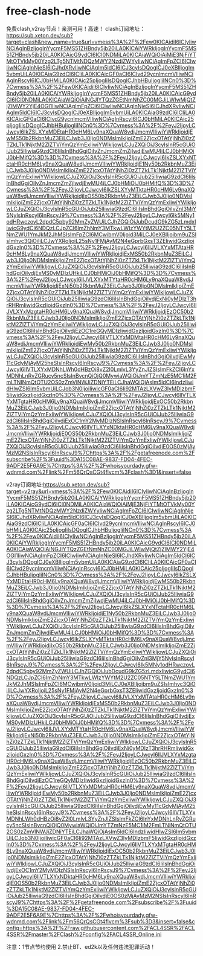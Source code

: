 # free-clash-node
免费clash,v2ray节点！亲测可用！高速！
clash订阅地址：https://sub.xeton.dev/sub?target=clash&new_name=true&url=vmess%3A%2F%2Few0KICAidiI6ICIyIiwNCiAgInBzIjogInYycmF5MS51ZHBndy5jb20iLA0KICAiYWRkIjogInYycmF5MS51ZHBndy5jb20iLA0KICAicG9ydCI6ICI0NDMiLA0KICAiaWQiOiAiMjE3NjFiYTMtOTVkMy00Yzg2LTg5NTMtNDQzMWY2NzdiZWYyIiwNCiAgImFpZCI6ICIwIiwNCiAgInNjeSI6ICJhdXRvIiwNCiAgIm5ldCI6ICJ3cyIsDQogICJ0eXBlIjogIm5vbmUiLA0KICAiaG9zdCI6ICIiLA0KICAicGF0aCI6ICIvd29ycnlmcmVlIiwNCiAgInRscyI6ICJ0bHMiLA0KICAic25pIjogIiIsDQogICJhbHBuIjogIiINCn0%3D%7Cvmess%3A%2F%2Few0KICAidiI6ICIyIiwNCiAgInBzIjogInYycmF5MS51ZHBndy5jb20iLA0KICAiYWRkIjogInYycmF5MS51ZHBndy5jb20iLA0KICAicG9ydCI6ICI0NDMiLA0KICAiaWQiOiAiNGJlYTQzZGEtNmNhZC00MGJiLWIwMjQtZjZlMWY2YjE4OGI1IiwNCiAgImFpZCI6ICIwIiwNCiAgInNjeSI6ICJhdXRvIiwNCiAgIm5ldCI6ICJ3cyIsDQogICJ0eXBlIjogIm5vbmUiLA0KICAiaG9zdCI6ICIiLA0KICAicGF0aCI6ICIvd29ycnlmcmVlIiwNCiAgInRscyI6ICJ0bHMiLA0KICAic25pIjogIiIsDQogICJhbHBuIjogIiINCn0%3D%7Cvmess%3A%2F%2FeyJ2IjoyLCJwcyI6IkZSLXYxMDEtaHR0cHM6Ly9naXQuaW8vdjJmcmVlIiwiYWRkIjoidjEwMS50b2RkbnMuZ3EiLCJwb3J0Ijo0NDMsImlkIjoiZmE2ZjcxOTAtYjNhZi0zZTZkLTk1NjktM2ZlZTViYmQzYmExIiwiYWlkIjowLCJuZXQiOiJ3cyIsInR5cGUiOiJub25lIiwiaG9zdCI6IiIsInBhdGgiOiIvZnJmcmZmZjIwdjEwMU4iLCJ0bHMiOiJ0bHMifQ%3D%3D%7Cvmess%3A%2F%2FeyJ2IjoyLCJwcyI6IkZSLXYxNTctaHR0cHM6Ly9naXQuaW8vdjJmcmVlIiwiYWRkIjoidjE1Ny50b2RkbnMuZ3EiLCJwb3J0Ijo0NDMsImlkIjoiZmE2ZjcxOTAtYjNhZi0zZTZkLTk1NjktM2ZlZTViYmQzYmExIiwiYWlkIjowLCJuZXQiOiJ3cyIsInR5cGUiOiJub25lIiwiaG9zdCI6IiIsInBhdGgiOiIvZnJmcmZmZjIwdjEwMU4iLCJ0bHMiOiJ0bHMifQ%3D%3D%7Cvmess%3A%2F%2FeyJ2IjoyLCJwcyI6IkZSLXYyMTktaHR0cHM6Ly9naXQuaW8vdjJmcmVlIiwiYWRkIjoidjIxOS50b2RkbnMuZ3EiLCJwb3J0Ijo0NDMsImlkIjoiZmE2ZjcxOTAtYjNhZi0zZTZkLTk1NjktM2ZlZTViYmQzYmExIiwiYWlkIjowLCJuZXQiOiJ3cyIsInR5cGUiOiJub25lIiwiaG9zdCI6IiIsInBhdGgiOiIvZnI3MjY5NyIsInRscyI6InRscyJ9%7Cvmess%3A%2F%2FeyJ2IjoyLCJwcyI6Ik5MNy1odHRwczovL2dpdC5pby92MmZyZWUiLCJhZGQiOiJubDcudG9kZG5zLmdxIiwicG9ydCI6NDQzLCJpZCI6ImZhNmY3MTkwLWIzYWYtM2U2ZC05NTY5LTNmZWU1YmJkM2JhMSIsImFpZCI6MCwibmV0Ijoid3MiLCJ0eXBlIjoibm9uZSIsImhvc3QiOiIiLCJwYXRoIjoiL25sNy1FMjAyM2N4eGprbGxsT3ZEIiwidGxzIjoidGxzIn0%3D%7Cvmess%3A%2F%2FeyJ2IjoyLCJwcyI6IlJVLXYxMTAtaHR0cHM6Ly9naXQuaW8vdjJmcmVlIiwiYWRkIjoidjExMS50b2RkbnMuZ3EiLCJwb3J0Ijo0NDMsImlkIjoiZmE2ZjcxOTAtYjNhZi0zZTZkLTk1NjktM2ZlZTViYmQzYmExIiwiYWlkIjowLCJuZXQiOiJ3cyIsInR5cGUiOiJub25lIiwiaG9zdCI6IiIsInBhdGgiOiIvdjExMS0yMDIzUHkiLCJ0bHMiOiJ0bHMifQ%3D%3D%7Cvmess%3A%2F%2FeyJ2IjoyLCJwcyI6IlJVLXYxMTYtaHR0cHM6Ly9naXQuaW8vdjJmcmVlIiwiYWRkIjoidjExNi50b2RkbnMuZ3EiLCJwb3J0Ijo0NDMsImlkIjoiZmE2ZjcxOTAtYjNhZi0zZTZkLTk1NjktM2ZlZTViYmQzYmExIiwiYWlkIjowLCJuZXQiOiJ3cyIsInR5cGUiOiJub25lIiwiaG9zdCI6IiIsInBhdGgiOiIvdjExNi0yMDIzT3hrRHRmIiwidGxzIjoidGxzIn0%3D%7Cvmess%3A%2F%2FeyJ2IjoyLCJwcyI6IlJVLXYxMzgtaHR0cHM6Ly9naXQuaW8vdjJmcmVlIiwiYWRkIjoidjEzOC50b2RkbnMuZ3EiLCJwb3J0Ijo0NDMsImlkIjoiZmE2ZjcxOTAtYjNhZi0zZTZkLTk1NjktM2ZlZTViYmQzYmExIiwiYWlkIjowLCJuZXQiOiJ3cyIsInR5cGUiOiJub25lIiwiaG9zdCI6IiIsInBhdGgiOiIvdjEzOC1reGQyMDIzIiwidGxzIjoidGxzIn0%3D%7Cvmess%3A%2F%2FeyJ2IjoyLCJwcyI6IlVTLXYxMDMtaHR0cHM6Ly9naXQuaW8vdjJmcmVlIiwiYWRkIjoidjEwMy50b2RkbnMuZ3EiLCJwb3J0Ijo0NDMsImlkIjoiZmE2ZjcxOTAtYjNhZi0zZTZkLTk1NjktM2ZlZTViYmQzYmExIiwiYWlkIjowLCJuZXQiOiJ3cyIsInR5cGUiOiJub25lIiwiaG9zdCI6IiIsInBhdGgiOiIvdjEwMy11cGdyMjAyM25heSIsInRscyI6InRscyJ9%7Cvmess%3A%2F%2FeyJ2IjoyLCJwcyI6IlVTLXYxMDNhLWh0dHBzOi8vZ2l0LmlvL3YyZnJlZSIsImFkZCI6InYxMDNhLnRvZGRucy5ncSIsInBvcnQiOjQ0MywiaWQiOiJmYTZmNzE5MC1iM2FmLTNlNmQtOTU2OS0zZmVlNWJiZDNiYTEiLCJhaWQiOjAsIm5ldCI6IndzIiwidHlwZSI6Im5vbmUiLCJob3N0IjoiIiwicGF0aCI6Ii92MTAzLXVwZ3IyMDIzbmF5IiwidGxzIjoidGxzIn0%3D%7Cvmess%3A%2F%2FeyJ2IjoyLCJwcyI6IlVTLXYxMTgtaHR0cHM6Ly9naXQuaW8vdjJmcmVlIiwiYWRkIjoidjExOC50b2RkbnMuZ3EiLCJwb3J0Ijo0NDMsImlkIjoiZmE2ZjcxOTAtYjNhZi0zZTZkLTk1NjktM2ZlZTViYmQzYmExIiwiYWlkIjowLCJuZXQiOiJ3cyIsInR5cGUiOiJub25lIiwiaG9zdCI6IiIsInBhdGgiOiIvdjExOC1mY2MyMDIzNSIsInRscyI6InRscyJ9%7Cvmess%3A%2F%2FeyJ2IjoyLCJwcyI6IlVTLXYxNDktaHR0cHM6Ly9naXQuaW8vdjJmcmVlIiwiYWRkIjoidjE0OS50b2RkbnMuZ3EiLCJwb3J0Ijo0NDMsImlkIjoiZmE2ZjcxOTAtYjNhZi0zZTZkLTk1NjktM2ZlZTViYmQzYmExIiwiYWlkIjowLCJuZXQiOiJ3cyIsInR5cGUiOiJub25lIiwiaG9zdCI6IiIsInBhdGgiOiIvdjE0OS0zMjAyMzM2NSIsInRscyI6InRscyJ9%7Chttps%3A%2F%2Fgetafreenode.com%2Fsubscribe%2F%3Fuuid%3DA15C08AE-9837-FD04-4FEC-9ADF2E5F6A9E%7Chttps%3A%2F%2Fwhoisyourdady.gfw-wdnmd.com%2Flink%2Fm56QrQsCGt4flvcm%3Fclash%3D1&insert=false


v2ray订阅地址:https://sub.xeton.dev/sub?target=v2ray&url=vmess%3A%2F%2Few0KICAidiI6ICIyIiwNCiAgInBzIjogInYycmF5MS51ZHBndy5jb20iLA0KICAiYWRkIjogInYycmF5MS51ZHBndy5jb20iLA0KICAicG9ydCI6ICI0NDMiLA0KICAiaWQiOiAiMjE3NjFiYTMtOTVkMy00Yzg2LTg5NTMtNDQzMWY2NzdiZWYyIiwNCiAgImFpZCI6ICIwIiwNCiAgInNjeSI6ICJhdXRvIiwNCiAgIm5ldCI6ICJ3cyIsDQogICJ0eXBlIjogIm5vbmUiLA0KICAiaG9zdCI6ICIiLA0KICAicGF0aCI6ICIvd29ycnlmcmVlIiwNCiAgInRscyI6ICJ0bHMiLA0KICAic25pIjogIiIsDQogICJhbHBuIjogIiINCn0%3D%7Cvmess%3A%2F%2Few0KICAidiI6ICIyIiwNCiAgInBzIjogInYycmF5MS51ZHBndy5jb20iLA0KICAiYWRkIjogInYycmF5MS51ZHBndy5jb20iLA0KICAicG9ydCI6ICI0NDMiLA0KICAiaWQiOiAiNGJlYTQzZGEtNmNhZC00MGJiLWIwMjQtZjZlMWY2YjE4OGI1IiwNCiAgImFpZCI6ICIwIiwNCiAgInNjeSI6ICJhdXRvIiwNCiAgIm5ldCI6ICJ3cyIsDQogICJ0eXBlIjogIm5vbmUiLA0KICAiaG9zdCI6ICIiLA0KICAicGF0aCI6ICIvd29ycnlmcmVlIiwNCiAgInRscyI6ICJ0bHMiLA0KICAic25pIjogIiIsDQogICJhbHBuIjogIiINCn0%3D%7Cvmess%3A%2F%2FeyJ2IjoyLCJwcyI6IkZSLXYxMDEtaHR0cHM6Ly9naXQuaW8vdjJmcmVlIiwiYWRkIjoidjEwMS50b2RkbnMuZ3EiLCJwb3J0Ijo0NDMsImlkIjoiZmE2ZjcxOTAtYjNhZi0zZTZkLTk1NjktM2ZlZTViYmQzYmExIiwiYWlkIjowLCJuZXQiOiJ3cyIsInR5cGUiOiJub25lIiwiaG9zdCI6IiIsInBhdGgiOiIvZnJmcmZmZjIwdjEwMU4iLCJ0bHMiOiJ0bHMifQ%3D%3D%7Cvmess%3A%2F%2FeyJ2IjoyLCJwcyI6IkZSLXYxNTctaHR0cHM6Ly9naXQuaW8vdjJmcmVlIiwiYWRkIjoidjE1Ny50b2RkbnMuZ3EiLCJwb3J0Ijo0NDMsImlkIjoiZmE2ZjcxOTAtYjNhZi0zZTZkLTk1NjktM2ZlZTViYmQzYmExIiwiYWlkIjowLCJuZXQiOiJ3cyIsInR5cGUiOiJub25lIiwiaG9zdCI6IiIsInBhdGgiOiIvZnJmcmZmZjIwdjEwMU4iLCJ0bHMiOiJ0bHMifQ%3D%3D%7Cvmess%3A%2F%2FeyJ2IjoyLCJwcyI6IkZSLXYyMTktaHR0cHM6Ly9naXQuaW8vdjJmcmVlIiwiYWRkIjoidjIxOS50b2RkbnMuZ3EiLCJwb3J0Ijo0NDMsImlkIjoiZmE2ZjcxOTAtYjNhZi0zZTZkLTk1NjktM2ZlZTViYmQzYmExIiwiYWlkIjowLCJuZXQiOiJ3cyIsInR5cGUiOiJub25lIiwiaG9zdCI6IiIsInBhdGgiOiIvZnI3MjY5NyIsInRscyI6InRscyJ9%7Cvmess%3A%2F%2FeyJ2IjoyLCJwcyI6Ik5MNy1odHRwczovL2dpdC5pby92MmZyZWUiLCJhZGQiOiJubDcudG9kZG5zLmdxIiwicG9ydCI6NDQzLCJpZCI6ImZhNmY3MTkwLWIzYWYtM2U2ZC05NTY5LTNmZWU1YmJkM2JhMSIsImFpZCI6MCwibmV0Ijoid3MiLCJ0eXBlIjoibm9uZSIsImhvc3QiOiIiLCJwYXRoIjoiL25sNy1FMjAyM2N4eGprbGxsT3ZEIiwidGxzIjoidGxzIn0%3D%7Cvmess%3A%2F%2FeyJ2IjoyLCJwcyI6IlJVLXYxMTAtaHR0cHM6Ly9naXQuaW8vdjJmcmVlIiwiYWRkIjoidjExMS50b2RkbnMuZ3EiLCJwb3J0Ijo0NDMsImlkIjoiZmE2ZjcxOTAtYjNhZi0zZTZkLTk1NjktM2ZlZTViYmQzYmExIiwiYWlkIjowLCJuZXQiOiJ3cyIsInR5cGUiOiJub25lIiwiaG9zdCI6IiIsInBhdGgiOiIvdjExMS0yMDIzUHkiLCJ0bHMiOiJ0bHMifQ%3D%3D%7Cvmess%3A%2F%2FeyJ2IjoyLCJwcyI6IlJVLXYxMTYtaHR0cHM6Ly9naXQuaW8vdjJmcmVlIiwiYWRkIjoidjExNi50b2RkbnMuZ3EiLCJwb3J0Ijo0NDMsImlkIjoiZmE2ZjcxOTAtYjNhZi0zZTZkLTk1NjktM2ZlZTViYmQzYmExIiwiYWlkIjowLCJuZXQiOiJ3cyIsInR5cGUiOiJub25lIiwiaG9zdCI6IiIsInBhdGgiOiIvdjExNi0yMDIzT3hrRHRmIiwidGxzIjoidGxzIn0%3D%7Cvmess%3A%2F%2FeyJ2IjoyLCJwcyI6IlJVLXYxMzgtaHR0cHM6Ly9naXQuaW8vdjJmcmVlIiwiYWRkIjoidjEzOC50b2RkbnMuZ3EiLCJwb3J0Ijo0NDMsImlkIjoiZmE2ZjcxOTAtYjNhZi0zZTZkLTk1NjktM2ZlZTViYmQzYmExIiwiYWlkIjowLCJuZXQiOiJ3cyIsInR5cGUiOiJub25lIiwiaG9zdCI6IiIsInBhdGgiOiIvdjEzOC1reGQyMDIzIiwidGxzIjoidGxzIn0%3D%7Cvmess%3A%2F%2FeyJ2IjoyLCJwcyI6IlVTLXYxMDMtaHR0cHM6Ly9naXQuaW8vdjJmcmVlIiwiYWRkIjoidjEwMy50b2RkbnMuZ3EiLCJwb3J0Ijo0NDMsImlkIjoiZmE2ZjcxOTAtYjNhZi0zZTZkLTk1NjktM2ZlZTViYmQzYmExIiwiYWlkIjowLCJuZXQiOiJ3cyIsInR5cGUiOiJub25lIiwiaG9zdCI6IiIsInBhdGgiOiIvdjEwMy11cGdyMjAyM25heSIsInRscyI6InRscyJ9%7Cvmess%3A%2F%2FeyJ2IjoyLCJwcyI6IlVTLXYxMDNhLWh0dHBzOi8vZ2l0LmlvL3YyZnJlZSIsImFkZCI6InYxMDNhLnRvZGRucy5ncSIsInBvcnQiOjQ0MywiaWQiOiJmYTZmNzE5MC1iM2FmLTNlNmQtOTU2OS0zZmVlNWJiZDNiYTEiLCJhaWQiOjAsIm5ldCI6IndzIiwidHlwZSI6Im5vbmUiLCJob3N0IjoiIiwicGF0aCI6Ii92MTAzLXVwZ3IyMDIzbmF5IiwidGxzIjoidGxzIn0%3D%7Cvmess%3A%2F%2FeyJ2IjoyLCJwcyI6IlVTLXYxMTgtaHR0cHM6Ly9naXQuaW8vdjJmcmVlIiwiYWRkIjoidjExOC50b2RkbnMuZ3EiLCJwb3J0Ijo0NDMsImlkIjoiZmE2ZjcxOTAtYjNhZi0zZTZkLTk1NjktM2ZlZTViYmQzYmExIiwiYWlkIjowLCJuZXQiOiJ3cyIsInR5cGUiOiJub25lIiwiaG9zdCI6IiIsInBhdGgiOiIvdjExOC1mY2MyMDIzNSIsInRscyI6InRscyJ9%7Cvmess%3A%2F%2FeyJ2IjoyLCJwcyI6IlVTLXYxNDktaHR0cHM6Ly9naXQuaW8vdjJmcmVlIiwiYWRkIjoidjE0OS50b2RkbnMuZ3EiLCJwb3J0Ijo0NDMsImlkIjoiZmE2ZjcxOTAtYjNhZi0zZTZkLTk1NjktM2ZlZTViYmQzYmExIiwiYWlkIjowLCJuZXQiOiJ3cyIsInR5cGUiOiJub25lIiwiaG9zdCI6IiIsInBhdGgiOiIvdjE0OS0zMjAyMzM2NSIsInRscyI6InRscyJ9%7Chttps%3A%2F%2Fgetafreenode.com%2Fsubscribe%2F%3Fuuid%3DA15C08AE-9837-FD04-4FEC-9ADF2E5F6A9E%7Chttps%3A%2F%2Fwhoisyourdady.gfw-wdnmd.com%2Flink%2Fm56QrQsCGt4flvcm%3Fsub%3D3&insert=false&config=https%3A%2F%2Fraw.githubusercontent.com%2FACL4SSR%2FACL4SSR%2Fmaster%2FClash%2Fconfig%2FACL4SSR_Online.ini

注意：1节点节约使用 2.禁止BT、ed2k以及任何违法犯罪活动！
